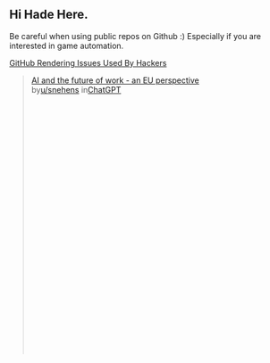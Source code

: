## Hi Hade Here.

Be careful when using public repos on Github :)
Especially if you are interested in game automation. 

[GitHub Rendering Issues Used By Hackers](https://github.com/community/community/discussions/151605) 

<blockquote class="reddit-embed-bq" style="height:500px" data-embed-height="740"><a href="https://www.reddit.com/r/ChatGPT/comments/1iuntj4/ai_and_the_future_of_work_an_eu_perspective/">AI and the future of work - an EU perspective</a><br> by<a href="https://www.reddit.com/user/snehens/">u/snehens</a> in<a href="https://www.reddit.com/r/ChatGPT/">ChatGPT</a></blockquote><script async="" src="https://embed.reddit.com/widgets.js" charset="UTF-8"></script>

